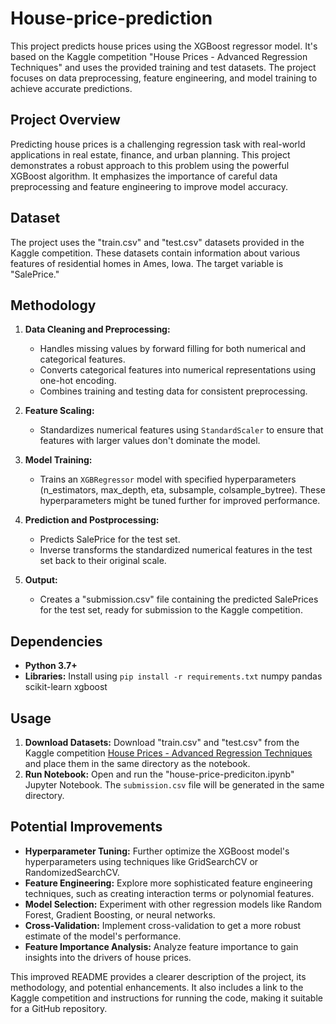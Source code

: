 # House-price-prediction
This project predicts house prices using the XGBoost regressor model. It's based on the Kaggle competition "House Prices - Advanced Regression Techniques" and uses the provided training and test datasets.  The project focuses on data preprocessing, feature engineering, and model training to achieve accurate predictions.

## Project Overview

Predicting house prices is a challenging regression task with real-world applications in real estate, finance, and urban planning.  This project demonstrates a robust approach to this problem using the powerful XGBoost algorithm.  It emphasizes the importance of careful data preprocessing and feature engineering to improve model accuracy.

## Dataset

The project uses the "train.csv" and "test.csv" datasets provided in the Kaggle competition. These datasets contain information about various features of residential homes in Ames, Iowa. The target variable is "SalePrice."

## Methodology

1. **Data Cleaning and Preprocessing:**
   - Handles missing values by forward filling for both numerical and categorical features.
   - Converts categorical features into numerical representations using one-hot encoding.
   - Combines training and testing data for consistent preprocessing.

2. **Feature Scaling:**
   - Standardizes numerical features using `StandardScaler` to ensure that features with larger values don't dominate the model.

3. **Model Training:**
   - Trains an `XGBRegressor` model with specified hyperparameters (n_estimators, max_depth, eta, subsample, colsample_bytree). These hyperparameters might be tuned further for improved performance.

4. **Prediction and Postprocessing:**
   - Predicts SalePrice for the test set.
   - Inverse transforms the standardized numerical features in the test set back to their original scale.

5. **Output:**
   - Creates a "submission.csv" file containing the predicted SalePrices for the test set, ready for submission to the Kaggle competition.


## Dependencies

* **Python 3.7+**
* **Libraries:**  Install using `pip install -r requirements.txt`
numpy
pandas
scikit-learn
xgboost


## Usage

1. **Download Datasets:** Download "train.csv" and "test.csv" from the Kaggle competition [House Prices - Advanced Regression Techniques](https://www.kaggle.com/competitions/house-prices-advanced-regression-techniques/data) and place them in the same directory as the notebook.
2. **Run Notebook:** Open and run the "house-price-prediciton.ipynb" Jupyter Notebook.  The `submission.csv` file will be generated in the same directory.


## Potential Improvements

* **Hyperparameter Tuning:** Further optimize the XGBoost model's hyperparameters using techniques like GridSearchCV or RandomizedSearchCV.
* **Feature Engineering:** Explore more sophisticated feature engineering techniques, such as creating interaction terms or polynomial features.
* **Model Selection:**  Experiment with other regression models like Random Forest, Gradient Boosting, or neural networks.
* **Cross-Validation:** Implement cross-validation to get a more robust estimate of the model's performance.
* **Feature Importance Analysis:** Analyze feature importance to gain insights into the drivers of house prices.


This improved README provides a clearer description of the project, its methodology, and potential enhancements.  It also includes a link to the Kaggle competition and instructions for running the code, making it suitable for a GitHub repository.
